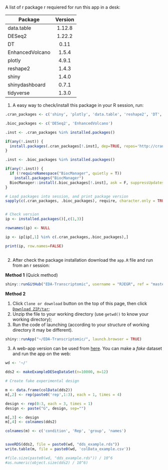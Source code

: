 A list of r package r requiered for run this app in a desk:

| Package         | Version |
| --------------- | :-----: |
| data.table      | 1.12.8  |
| DESeq2          | 1.22.2  |
| DT              |  0.11   |
| EnhancedVolcano |  1.5.4  |
| plotly          |  4.9.1  |
| reshape2        |  1.4.3  |
| shiny           |  1.4.0  |
| shinydashboard  |  0.7.1  |
| tidyverse       |  1.3.0  |

1. A easy way to check/install this package in your R session, run:

```r
.cran_packages <- c('shiny', 'plotly', 'data.table', 'reshape2', 'DT', 'tidyverse', 'shinydashboard')

.bioc_packages <- c('DESeq2', 'EnhancedVolcano')

.inst <- .cran_packages %in% installed.packages()

if(any(!.inst)) {
  install.packages(.cran_packages[!.inst], dep=TRUE, repos='http://cran.us.r-project.org')
}

.inst <- .bioc_packages %in% installed.packages()

if(any(!.inst)) {
  if (!requireNamespace("BiocManager", quietly = T))
    install.packages("BiocManager")
  BiocManager::install(.bioc_packages[!.inst], ask = F, suppressUpdates = T)
}

# Load packages into session, and print package version
sapply(c(.cran_packages, .bioc_packages), require, character.only = TRUE)


# Check version
ip <- installed.packages()[,c(1,3)]

rownames(ip) <- NULL

ip <- ip[ip[,1] %in% c(.cran_packages,.bioc_packages),]

print(ip, row.names=FALSE)



```

2. After check the package installation download the `app.R` file and run from an r session:

**Method 1** (Quick method)

```r
shiny::runGitHub("EDA-Transcriptomic", username = "RJEGR", ref = "master", launch.browser = TRUE, subdir = 'stable/')
```

**Method 2**

1. Click `Clone or download` button on the top of this page, then click [`Download ZIP/tar`](https://github.com/RJEGR/EDA-Transcriptomic/archive/master.tar.gz);
2. Unzip the file to your working directory (use `getwd()` to know your working directory);
3. Run the code of launching (according to your structure of working directory it may be different).

```r
shiny::runApp("~/EDA-Transcriptomic/", launch.browser = TRUE)
```

3. A web-app version can be used from [here](https://rjhgore-dc.shinyapps.io/Exploratory_analisys/). You can make a _fake_ dataset and run the app on the web:

```r
wd <- '~/'

dds2 <- makeExampleDESeqDataSet(n=10000, m=12)

# Create fake experimental design

m <- data.frame(colData(dds2))
m[,2] <- rep(paste0('rep',1:3), each = 1, times = 4)

design <- rep(0:3, each = 3, times = 1)
design <- paste("G", design, sep="") 

m[,3] <- design
m[,4] <- colnames(dds2)

colnames(m) <- c('condition', 'Rep', 'group', 'names')


saveRDS(dds2, file = paste0(wd, "dds_example.rds"))
write.table(m, file = paste0(wd, 'colData_example.csv'))

#file.size(paste0(wd, "dds_example.rds")) / 10^6
#as.numeric(object.size(dds2) / 10^6)

```



